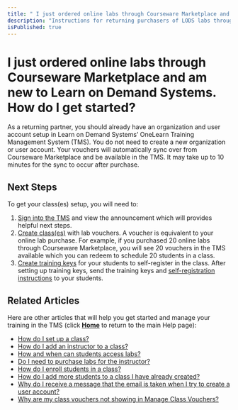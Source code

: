 ```yaml
---
title: " I just ordered online labs through Courseware Marketplace and am returning to Learn on Demand Systems. Can you remind me what to do next?"
description: "Instructions for returning purchasers of LODS labs through the Courseware Marketplace. Explaining where to go to set up delivery, redeem vouchers for the labs by creating a class, and how to add students for lab access in the class."
isPublished: true
---
```


# I just ordered online labs through Courseware Marketplace and am new to Learn on Demand Systems. How do I get started? 

As a returning partner, you should already have an organization and user account setup in Learn on Demand Systems’ OneLearn Training Management System (TMS). You do not need to create a new organization or user account. Your vouchers will automatically sync over from Courseware Marketplace and be available in the TMS. It may take up to 10 minutes for the sync to occur after purchase. 

## Next Steps

To get your class(es) setup, you will need to:  

1. [Sign into the TMS](https://alh.learnondemand.net) and view the announcement which will provides helpful next steps.  
1. [Create class(es)](https://docs.learnondemandsystems.com/tms/arvato-marketplace/fulfilling-marketplace-order/set-up-class.md) with lab vouchers. A voucher is equivalent to your online lab purchase. For example, if you purchased 20 online labs through Courseware Marketplace, you will see 20 vouchers in the TMS available which you can redeem to schedule 20 students in a class.
1. [Create training keys](https://docs.learnondemandsystems.com/tms/arvato-marketplace/fulfilling-marketplace-order/enroll-students-in-class.md) for your students to self-register in the class. After setting up training keys, send the training keys and [self-registration instructions](https://docs.learnondemandsystems.com/tms/tms-administrators/classes/training-keys/information-to-send-to-students-who-are-registering-using-training-keys.md) to your students.  

## Related Articles

Here are other articles that will help you get started and manage your training in the TMS (click [**Home**](./home.md) to return to the main Help page):

- [How do I set up a class?](set-up-class.md)
- [How do I add an instructor to a class?](add-instructor-to-class.md)
- [How and when can students access labs?](../faq-for-arvato-marketplace/students-access-labs.md)
- [Do I need to purchase labs for the instructor?](../faq-for-arvato-marketplace/purchase-labs-for-instructor.md)
- [How do I enroll students in a class?](enroll-students-in-class.md)
- [How do I add more students to a class I have already created?](add-more-students-to-class.md)
- [Why do I receive a message that the email is taken when I try to create a user account?](../user-accounts/email-taken-message.md)
- [Why are my class vouchers not showing in Manage Class Vouchers?](../faq-for-arvato-marketplace/vouchers-not-showing-in-manage-class-vouchers.md)
